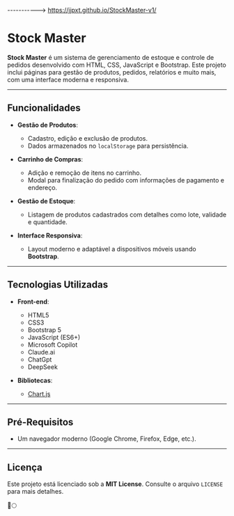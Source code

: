 -----------> https://jjpxt.github.io/StockMaster-v1/


# Stock Master

**Stock Master** é um sistema de gerenciamento de estoque e controle de pedidos desenvolvido com HTML, CSS, JavaScript e Bootstrap. Este projeto inclui páginas para gestão de produtos, pedidos, relatórios e muito mais, com uma interface moderna e responsiva.

---

## Funcionalidades

- **Gestão de Produtos**:

  - Cadastro, edição e exclusão de produtos.
  - Dados armazenados no `localStorage` para persistência.

- **Carrinho de Compras**:

  - Adição e remoção de itens no carrinho.
  - Modal para finalização do pedido com informações de pagamento e endereço.

- **Gestão de Estoque**:

  - Listagem de produtos cadastrados com detalhes como lote, validade e quantidade.

- **Interface Responsiva**:
  - Layout moderno e adaptável a dispositivos móveis usando **Bootstrap**.

---

## Tecnologias Utilizadas

- **Front-end**:

  - HTML5
  - CSS3
  - Bootstrap 5
  - JavaScript (ES6+)
  - Microsoft Copilot
  - Claude.ai
  - ChatGpt
  - DeepSeek

- **Bibliotecas**:
  - [Chart.js](https://www.chartjs.org/)

---

## Pré-Requisitos

- Um navegador moderno (Google Chrome, Firefox, Edge, etc.).

---

## Licença

Este projeto está licenciado sob a **MIT License**. Consulte o arquivo `LICENSE` para mais detalhes.

🚀🌕
